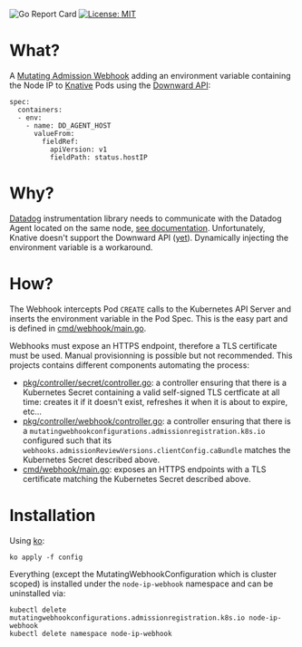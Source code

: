 ![Go Report Card](https://goreportcard.com/badge/github.com/JRBANCEL/MutatingAdmissionWebhook)
[![License: MIT](https://img.shields.io/badge/License-MIT-yellow.svg)](https://opensource.org/licenses/MIT)

# What?
A [Mutating Admission Webhook](https://kubernetes.io/docs/reference/access-authn-authz/extensible-admission-controllers/) adding an environment variable containing the Node IP to [Knative](https://knative.dev) Pods using the [Downward API](https://kubernetes.io/docs/tasks/inject-data-application/environment-variable-expose-pod-information/):

```
spec:
  containers:
  - env:    
    - name: DD_AGENT_HOST
      valueFrom:
        fieldRef:
          apiVersion: v1
          fieldPath: status.hostIP
```

# Why?
[Datadog](https://www.datadoghq.com/) instrumentation library needs to communicate with the Datadog Agent located on the same node, [see documentation](https://docs.datadoghq.com/developers/dogstatsd/?tab=kubernetes#send-statsd-metrics-to-the-agent). Unfortunately, Knative doesn't support the Downward API ([yet](https://github.com/knative/serving/issues/4190)). Dynamically injecting the environment variable is a workaround.

# How?
The Webhook intercepts Pod `CREATE` calls to the Kubernetes API Server and inserts the environment variable in the Pod Spec. This is the easy part and is defined in [cmd/webhook/main.go](https://github.com/JRBANCEL/MutatingAdmissionWebhook/blob/master/cmd/webhook/main.go).

Webhooks must expose an HTTPS endpoint, therefore a TLS certificate must be used. Manual provisionning is possible but not recommended. This projects contains different components automating the process:
* [pkg/controller/secret/controller.go](https://github.com/JRBANCEL/MutatingAdmissionWebhook/blob/master/pkg/controller/secret/controller.go): a controller ensuring that there is a Kubernetes Secret containing a valid self-signed TLS certficate at all time: creates it if it doesn't exist, refreshes it when it is about to expire, etc...
* [pkg/controller/webhook/controller.go](https://github.com/JRBANCEL/MutatingAdmissionWebhook/blob/master/pkg/controller/webhook/controller.go): a controller ensuring that there is a `mutatingwebhookconfigurations.admissionregistration.k8s.io` configured such that its `webhooks.admissionReviewVersions.clientConfig.caBundle` matches the Kubernetes Secret described above.
* [cmd/webhook/main.go](https://github.com/JRBANCEL/MutatingAdmissionWebhook/blob/master/cmd/webhook/main.go): exposes an HTTPS endpoints with a TLS certificate matching the Kubernetes Secret described above.

# Installation
Using [ko](https://github.com/google/ko):

```
ko apply -f config
```

Everything (except the MutatingWebhookConfiguration which is cluster scoped) is installed under the `node-ip-webhook` namespace and can be uninstalled via:

```
kubectl delete mutatingwebhookconfigurations.admissionregistration.k8s.io node-ip-webhook
kubectl delete namespace node-ip-webhook
```
